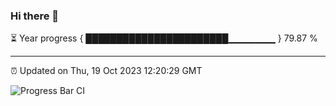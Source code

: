 ### Hi there 👋

⏳ Year progress { ███████████████████████▁▁▁▁▁▁▁ } 79.87 %

---

⏰ Updated on Thu, 19 Oct 2023 12:20:29 GMT

![Progress Bar CI](https://github.com/liununu/liununu/workflows/Progress%20Bar%20CI/badge.svg)
